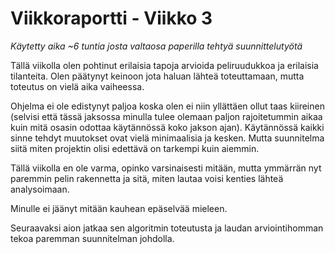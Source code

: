 # Viikkoraportti - Viikko 3

*Käytetty aika ~6 tuntia josta valtaosa paperilla tehtyä suunnittelutyötä*

Tällä viikolla olen pohtinut erilaisia tapoja arvioida peliruudukkoa ja erilaisia tilanteita. Olen päätynyt keinoon jota haluan lähteä toteuttamaan, mutta toteutus on vielä aika vaiheessa.

Ohjelma ei ole edistynyt paljoa koska olen ei niin yllättäen ollut taas kiireinen (selvisi että tässä jaksossa minulla tulee olemaan paljon rajoitetummin aikaa kuin mitä osasin odottaa käytännössä koko jakson ajan). Käytännössä kaikki sinne tehdyt muutokset ovat vielä minimaalisia ja kesken. Mutta suunnitelma siitä miten projektin olisi edettävä on tarkempi kuin aiemmin.

Tällä viikolla en ole varma, opinko varsinaisesti mitään, mutta ymmärrän nyt paremmin pelin rakennetta ja sitä, miten lautaa voisi kenties lähteä analysoimaan.

Minulle ei jäänyt mitään kauhean epäselvää mieleen.

Seuraavaksi aion jatkaa sen algoritmin toteutusta ja laudan arviointihomman tekoa paremman suunnitelman johdolla.